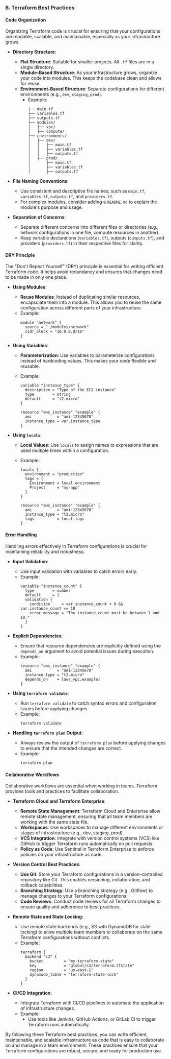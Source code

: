 ### 6. **Terraform Best Practices**

#### **Code Organization**

Organizing Terraform code is crucial for ensuring that your configurations are readable, scalable, and maintainable, especially as your infrastructure grows.

- **Directory Structure**:

  - **Flat Structure**: Suitable for smaller projects. All `.tf` files are in a single directory.
  - **Module-Based Structure**: As your infrastructure grows, organize your code into modules. This keeps the codebase clean and allows for reuse.
  - **Environment-Based Structure**: Separate configurations for different environments (e.g., `dev`, `staging`, `prod`).
    - Example:
      ```
      ├── main.tf
      ├── variables.tf
      ├── outputs.tf
      ├── modules/
      │   ├── vpc/
      │   ├── compute/
      ├── environments/
      │   ├── dev/
      │   │   ├── main.tf
      │   │   ├── variables.tf
      │   │   ├── outputs.tf
      │   ├── prod/
      │       ├── main.tf
      │       ├── variables.tf
      │       ├── outputs.tf
      ```

- **File Naming Conventions**:

  - Use consistent and descriptive file names, such as `main.tf`, `variables.tf`, `outputs.tf`, and `providers.tf`.
  - For complex modules, consider adding a `README.md` to explain the module's purpose and usage.

- **Separation of Concerns**:
  - Separate different concerns into different files or directories (e.g., network configurations in one file, compute resources in another).
  - Keep variable declarations (`variables.tf`), outputs (`outputs.tf`), and providers (`providers.tf`) in their respective files for clarity.

#### **DRY Principle**

The "Don't Repeat Yourself" (DRY) principle is essential for writing efficient Terraform code. It helps avoid redundancy and ensures that changes need to be made in only one place.

- **Using Modules**:

  - **Reuse Modules**: Instead of duplicating similar resources, encapsulate them into a module. This allows you to reuse the same configuration across different parts of your infrastructure.
  - Example:
    ```hcl
    module "network" {
      source = "./modules/network"
      cidr_block = "10.0.0.0/16"
    }
    ```

- **Using Variables**:

  - **Parameterization**: Use variables to parameterize configurations instead of hardcoding values. This makes your code flexible and reusable.
  - Example:

    ```hcl
    variable "instance_type" {
      description = "Type of the EC2 instance"
      type        = string
      default     = "t2.micro"
    }

    resource "aws_instance" "example" {
      ami           = "ami-12345678"
      instance_type = var.instance_type
    }
    ```

- **Using `locals`**:
  - **Local Values**: Use `locals` to assign names to expressions that are used multiple times within a configuration.
  - Example:

    ```hcl
    locals {
      environment = "production"
      tags = {
        Environment = local.environment
        Project     = "my-app"
      }
    }

    resource "aws_instance" "example" {
      ami           = "ami-12345678"
      instance_type = "t2.micro"
      tags          = local.tags
    }
    ```

#### **Error Handling**

Handling errors effectively in Terraform configurations is crucial for maintaining reliability and robustness.

- **Input Validation**:

  - Use input validation with variables to catch errors early.
  - Example:
    ```hcl
    variable "instance_count" {
      type        = number
      default     = 1
      validation {
        condition     = var.instance_count > 0 && var.instance_count <= 10
        error_message = "The instance count must be between 1 and 10."
      }
    }
    ```

- **Explicit Dependencies**:

  - Ensure that resource dependencies are explicitly defined using the `depends_on` argument to avoid potential issues during execution.
  - Example:
    ```hcl
    resource "aws_instance" "example" {
      ami           = "ami-12345678"
      instance_type = "t2.micro"
      depends_on    = [aws_vpc.example]
    }
    ```

- **Using `terraform validate`**:

  - Run `terraform validate` to catch syntax errors and configuration issues before applying changes.
  - Example:
    ```bash
    terraform validate
    ```

- **Handling `terraform plan` Output**:
  - Always review the output of `terraform plan` before applying changes to ensure that the intended changes are correct.
  - Example:
    ```bash
    terraform plan
    ```

#### **Collaborative Workflows**

Collaborative workflows are essential when working in teams. Terraform provides tools and practices to facilitate collaboration.

- **Terraform Cloud and Terraform Enterprise**:

  - **Remote State Management**: Terraform Cloud and Enterprise allow remote state management, ensuring that all team members are working with the same state file.
  - **Workspaces**: Use workspaces to manage different environments or stages of infrastructure (e.g., dev, staging, prod).
  - **VCS Integration**: Integrate with version control systems (VCS) like GitHub to trigger Terraform runs automatically on pull requests.
  - **Policy as Code**: Use Sentinel in Terraform Enterprise to enforce policies on your infrastructure as code.

- **Version Control Best Practices**:

  - **Use Git**: Store your Terraform configurations in a version-controlled repository like Git. This enables versioning, collaboration, and rollback capabilities.
  - **Branching Strategy**: Use a branching strategy (e.g., Gitflow) to manage changes to your Terraform configurations.
  - **Code Reviews**: Conduct code reviews for all Terraform changes to ensure quality and adherence to best practices.

- **Remote State and State Locking**:

  - Use remote state backends (e.g., S3 with DynamoDB for state locking) to allow multiple team members to collaborate on the same Terraform configurations without conflicts.
  - Example:
    ```hcl
    terraform {
      backend "s3" {
        bucket         = "my-terraform-state"
        key            = "global/s3/terraform.tfstate"
        region         = "us-east-1"
        dynamodb_table = "terraform-state-lock"
      }
    }
    ```

- **CI/CD Integration**:
  - Integrate Terraform with CI/CD pipelines to automate the application of infrastructure changes.
  - Example:
    - Use tools like Jenkins, GitHub Actions, or GitLab CI to trigger Terraform runs automatically.

By following these Terraform best practices, you can write efficient, maintainable, and scalable infrastructure as code that is easy to collaborate on and manage in a team environment. These practices ensure that your Terraform configurations are robust, secure, and ready for production use.
